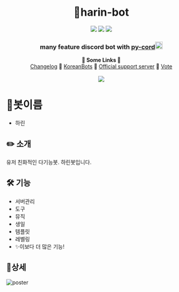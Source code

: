 <h1 align="center">🤖harin-bot</h1>
<p align="center">
    <a href="https://koreanbots.dev/bots/893841721958469703" target="_blank"><img src="https://koreanbots.dev/api/widget/bots/status/893841721958469703.svg?scale=1.0"></a>
    <a href="https://koreanbots.dev/bots/893841721958469703" target="_blank"><img src="https://koreanbots.dev/api/widget/bots/servers/893841721958469703.svg?scale=1.0"></a>
    <a href="https://koreanbots.dev/bots/893841721958469703/vote" target="_blank"><img src="https://koreanbots.dev/api/widget/bots/votes/893841721958469703.svg?scale=1.0"></a>
</p>
<h3 align="center">many feature discord bot with <a href="https://github.com/Pycord-Development/pycord">py-cord</a><img src="https://avatars.githubusercontent.com/u/89700626" width="20" height="20"></h3>

<p align="center">
  <b>🔗 Some Links 🔗</b><br>
  <a href="CHANGELOG/README.md">Changelog</a> 🔗 
  <a href="https://koreanbots.dev/bots/893841721958469703">KoreanBots</a> 🔗
    <a href="https://discord.gg/Jk6VRvsnqa">Official support server</a> 🔗
  <a href="https://koreanbots.dev/bots/893841721958469703/vote">Vote</a>
  <br><br>
  <img src="https://media.discordapp.net/attachments/889514827905630290/896359450544308244/37cae031dc5a6c40.png">
</p>

# 🔖봇이름
- 하린

## ✏️ 소개

유저 친화적인 다기능봇. 하린봇입니다.


## 🛠️ 기능

- 서버관리
- 도구
- 뮤직
- 생일
- 템플릿
- 레벨링
- ✨이보다 더 많은 기능!

## 📌상세

![poster](https://media.discordapp.net/attachments/889514827905630290/897998329701609482/harin-poster.png)
